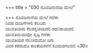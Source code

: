 +++
title = "030 ಸೊವಡಿನಾನೆಯ ಮೇಲೆ"

+++
ಸೊವಡಿನಾನೆಯ ಮೇಲೆ ಗಣಿಕಾ  
ನಿವಹ ದಂಡಿಗೆಗಳಲಿ ಕೆಲಬರು  
ಯುವತಿಯರು ಕೆಲರಶ್ವಚಯದಲಿ ರಥನಿಕಾಯದಲಿ  
ಯುವತಿಮಯವೋ ಸೃಷ್ಟಿ ಗಣಿಕಾ  
ಯುವತಿಯರ ನೆಲನೀದುದೋ ದಿಗು    
ವಿವರ ಕರೆದುದೊ ಕಾಂತೆಯರನೆನೆ ಕವಿದುದಗಲದಲಿ      ॥30॥